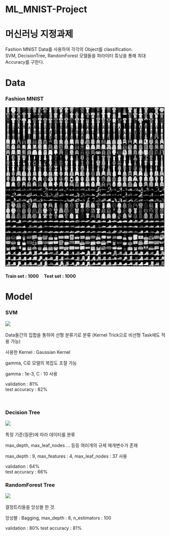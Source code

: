# ML_MNIST-Project

# 머신러닝 지정과제
Fashion MNIST Data를 사용하여 각각의 Object를 classification. <br>
SVM, DecisionTree, RandomForest 모델들을 파라미터 튜닝을 통해 최대 Accuracy를 구한다.

# Data
### Fashion MNIST
<img src='fashion_MNIST_sample.png' width = 500>

#### Train set : 1000 &nbsp;&nbsp;&nbsp;  Test set : 1000

# Model
### SVM

<img src = 'https://user-images.githubusercontent.com/77375223/118351034-8c62bb00-b594-11eb-8202-241b764f34e6.png' width = 500>


Data들간의 집합을 통하여 선형 분류기로 분류 (Kernel Trick으로 비선형 Task에도 적용 가능)<br>

사용한 Kernel : Gaussian Kernel <br>

gamma, C로 모델의 복잡도 조절 가능 <br>

gamma : 1e-3, C : 10 사용

validation : 81% <br>
test accuracy : 82%

<br>

### Decision Tree

<img src ='https://user-images.githubusercontent.com/77375223/118351145-2cb8df80-b595-11eb-9bb1-8752940b43d8.png' width = 500>

특정 기준(질문)에 따라 데이터를 분류 <br>

max_depth, max_leaf_nodes ... 등등 여러개의 규제 매개변수가 존재 <br>

max_depth : 9, max_features : 4, max_leaf_nodes : 37 사용

validation : 64% <br>
test accuracy : 66%

### RandomForest Tree

<img src = 'https://user-images.githubusercontent.com/77375223/118351202-802b2d80-b595-11eb-94f4-cd8108cfe07c.png' width = 500>

결정트리들을 앙상블 한 것.

앙상블 : Bagging, max_depth : 8, n_estimators : 100

validation : 80%
test accuracy : 81%
